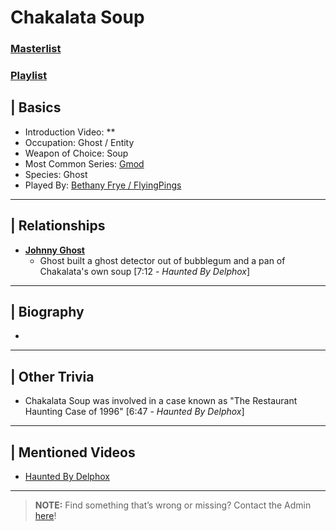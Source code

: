 # Chakalata Soup  
### [Masterlist]()
### [Playlist](https://www.youtube.com/playlist?list=PLwljWXtmIKiR--7rH1xDP2-4TeErEeK_K)

## | Basics  
- Introduction Video: **
- Occupation: Ghost / Entity
- Weapon of Choice: Soup
- Most Common Series: [Gmod](6.Series/Gmod.md)
- Species: Ghost
- Played By: [Bethany Frye / FlyingPings](3.Siblings/3.3.Bethany-Frye-FlyingPings.md)

----

## | Relationships  
- [**Johnny Ghost**](5.Characters/Johnny_Ghost.md)  
  - Ghost built a ghost detector out of bubblegum and a pan of Chakalata's own soup \[7:12 - *Haunted By Delphox*]

----

## | Biography  
- 

----

## | Other Trivia  
- Chakalata Soup was involved in a case known as "The Restaurant Haunting Case of 1996" \[6:47 - *Haunted By Delphox*]  

----

## | Mentioned Videos
- [Haunted By Delphox](https://youtu.be/gVmjfDiJ184)

----

> **NOTE:** Find something that’s wrong or missing? Contact the Admin [here](../chapter_2.md)!